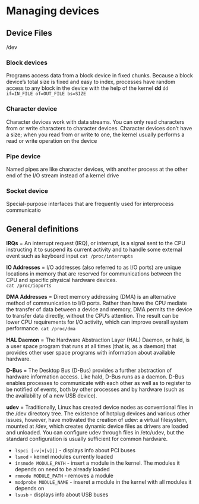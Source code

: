 # Managing devices
## Device Files
/dev
### Block devices
Programs access data from a block device in fixed chunks. Because a block device’s total size is fixed and easy to index, processes have random access to any block in the device with the help of the kernel
**dd**
 `dd if=IN_FILE of=OUT_FILE bs=SIZE`
### Character device
Character devices work with data streams. You can only read characters from or write characters to character devices. Character devices don’t have a size; when you read from or write to one, the kernel usually performs a read or write operation on the device
### Pipe device
Named pipes are like character devices, with another process at the other end of the I/O stream instead of a kernel drive
### Socket device
Special-purpose interfaces that are frequently used for interprocess communicatio

## General definitions
**IRQs** = An interrupt request (IRQ), or interrupt, is a signal sent to the CPU instructing it to suspend its current activity and to handle some external event such as keyboard input
`cat /proc/interrupts`

**IO Addresses** = I/O addresses (also referred to as I/O ports) are unique locations in memory that are reserved for communications between the CPU and specific physical hardware devices.   
`cat /proc/ioports`

**DMA Addresses** = Direct memory addressing (DMA) is an alternative method of communication to I/O ports. Rather than have the CPU mediate the transfer of data between a device and memory, DMA permits the device to transfer data directly, without the CPU’s attention. The result can be lower CPU requirements for I/O activity, which can improve overall system performance.
`cat /proc/dma`

**HAL Daemon** = The Hardware Abstraction Layer (HAL) Daemon, or   hald, is a user space program that runs at all times (that is, as a daemon) that provides other user space programs with information about available hardware.

**D-Bus** = The Desktop Bus (D-Bus) provides a further abstraction of hardware information access. Like hald, D-Bus runs as a daemon. D-Bus enables processes to communicate with each other as well as to register to be notified of events, both by other processes and by hardware (such as the availability of a new USB device).

**udev** = Traditionally, Linux has created device nodes as conventional files in the /dev directory tree. The existence of hotplug devices and various other issues, however, have motivated the creation of udev: a virtual filesystem, mounted at /dev, which creates dynamic device files as drivers are loaded and unloaded. You can configure udev through files in   /etc/udev, but the standard configuration is usually sufficient for common hardware.

- `lspci [-v[v[v]]]`   - displays info about PCI buses   
- `lsmod` - kernel modules currently loaded
- `insmode MODULE_PATH` - insert a module in the kernel. The modules it depends on need to be already loaded
- `rmmode MODULE_PATH` - removes a module 
- `modprobe MODULE_NAME` - inseret a module in the kernel with all modules it depends on
- `lsusb` - displays info about USB buses
